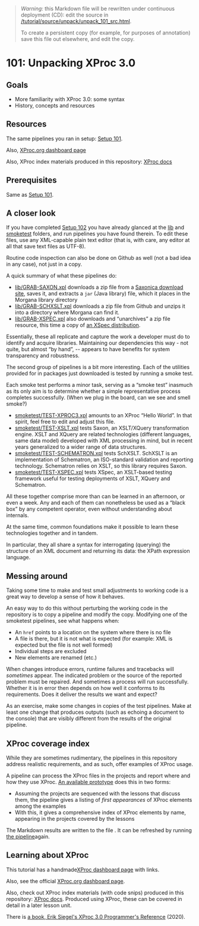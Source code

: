 > *Warning:* this Markdown file will be rewritten under continuous deployment (CD): edit the source in [/tutorial/source/unpack/unpack_101_src.html](../../../tutorial/source/unpack/unpack_101_src.html).
> 
> To create a persistent copy (for example, for purposes of annotation) save this file out elsewhere, and edit the copy.

# 101: Unpacking XProc 3.0



## Goals

* More familiarity with XProc 3.0: some syntax
* History, concepts and resources


## Resources

The same pipelines you ran in setup: [Setup 101](../setup/setup_101.md).

Also, [XProc.org dashboard page](https://xproc.org)

Also, XProc index materials produced in this repository: [XProc
               docs](../../../projects/xproc-doc/readme.md)

## Prerequisites

Same as [Setup 101](../setup/setup_101.md).

## A closer look

If you have completed [Setup 102](../setup/setup_101.md) you have already glanced at the [lib](../../../lib/readme.md) and [smoketest](../../../smoketest/readme.md) folders, and run pipelines you have found therein. To edit these files, use any XML-capable plain text editor (that is, with care, any editor at all that save text files as UTF-8).

Routine code inspection can also be done on Github as well (not a bad idea in any case), not just in a copy.

A quick summary of what these pipelines do:

* [lib/GRAB-SAXON.xpl](../../../lib/GRAB-SAXON.xpl) downloads a zip file from a [Saxonica download site](https://www.saxonica.com/download), saves it, and extracts a `jar` (Java library) file, which it places in the Morgana library directory
* [lib/GRAB-SCHXSLT.xpl](../../../lib/GRAB-SCHXSLT.xpl) downloads a zip file from Github and unzips it into a directory where Morgana can find it.
* [lib/GRAB-XSPEC.xpl](../../../lib/GRAB-XSPEC.xpl) also downloads and &ldquo;unarchives&rdquo; a zip file resource, this time a copy of [an XSpec
               distribution](https://github.com/xspec/xspec).


Essentially, these all replicate and capture the work a developer must do to identify and acquire libraries. Maintaining our dependencies this way - not quite, but almost &ldquo;by hand&rdquo;, -- appears to have benefits for system transparency and robustness.

The second group of pipelines is a bit more interesting. Each of the utilities provided for in packages just downloaded is tested by running a smoke test.

Each smoke test performs a minor task, serving as a &ldquo;smoke test&rdquo; inasmuch as its only aim is to determine whether a simple representative process completes successfully. (When we plug in the board, can we see and smell smoke?)

* [smoketest/TEST-XPROC3.xpl](../../../smoketest/TEST-XPROC3.xpl) amounts to an XProc &ldquo;Hello World&rdquo;. In that spirit, feel free to edit and adjust this file.
* [smoketest/TEST-XSLT.xpl](../../../smoketest/TEST-XSLT.xpl) tests Saxon, an XSLT/XQuery transformation engine. XSLT and XQuery are related technologies (different languages, same data model) developed with XML processing in mind, but in recent years generalized to a wider range of data structures.
* [smoketest/TEST-SCHEMATRON.xpl](../../../smoketest/TEST-SCHEMATRON.xpl) tests SchXSLT. SchXSLT is an implementation of Schematron, an ISO-standard validation and reporting technology. Schematron relies on XSLT, so this library requires Saxon.
* [smoketest/TEST-XSPEC.xpl](../../../smoketest/TEST-XSPEC.xpl) tests XSpec, an XSLT-based testing framework useful for testing deployments of XSLT, XQuery and Schematron.


All these together comprise more than can be learned in an afternoon, or even a week. Any and each of them can nonetheless be used as a &ldquo;black box&rdquo; by any competent operator, even without understanding about internals.

At the same time, common foundations make it possible to learn these technologies together and in tandem.

In particular, they all share a syntax for interrogating (querying) the structure of an XML document and returning its data: the XPath expression language.

## Messing around

Taking some time to make and test small adjustments to working code is a great way to develop a sense of how it behaves.

An easy way to do this without perturbing the working code in the repository is to copy a pipeline and modify the copy. Modifying one of the smoketest pipelines, see what happens when:

* An `href` points to a location on the system where there is no file
* A file is there, but it is not what is expected (for example: XML is expected but the file is not well formed)
* Individual steps are excluded
* New elements are renamed (etc.)


When changes introduce errors, runtime failures and tracebacks will *sometimes* appear. The indicated problem or the source of the reported problem must be repaired. And sometimes a process will run successfully. Whether it is in error then depends on how well it conforms to its requirements. Does it deliver the results we want and expect?

As an exercise, make some changes in copies of the test pipelines. Make at least one change that produces outputs (such as echoing a document to the console) that are visibly different from the results of the original pipeline.

## XProc coverage index

While they are sometimes rudimentary, the pipelines in this repository address realistic requirements, and as such, offer examples of XProc usage.

A pipeline can process the XProc files in the projects and report where and how they use XProc. [An available prototype](../../PRODUCE-TUTORIAL-ELEMENTLIST.xpl) does this in two forms:

* Assuming the projects are sequenced with the lessons that discuss them, the pipeline gives a listing of *first appearances* of XProc elements among the examples
* With this, it gives a comprehensive index of XProc elements by name, appearing in the projects covered by the lessons


The Markdown results are written to the file [](../../sequence/element-directory.md). It can be refreshed by running [the pipeline](../../PRODUCE-TUTORIAL-ELEMENTLIST.xpl)again.

## Learning about XProc

This tutorial has a handmade[XProc dashboard page](../../xproc-dashboard.md) with links.

Also, see the official [XProc.org dashboard page](https://xproc.org).

Also, check out XProc index materials (with code snips) produced in this repository: [XProc docs](../../../projects/xproc-doc/readme.md). Produced using XProc, these can be covered in detail in a later lesson unit.

There is [a book, Erik Siegel's XProc 3.0
                  Programmer's Reference](https://xmlpress.net/publications/xproc-3-0/) (2020).
